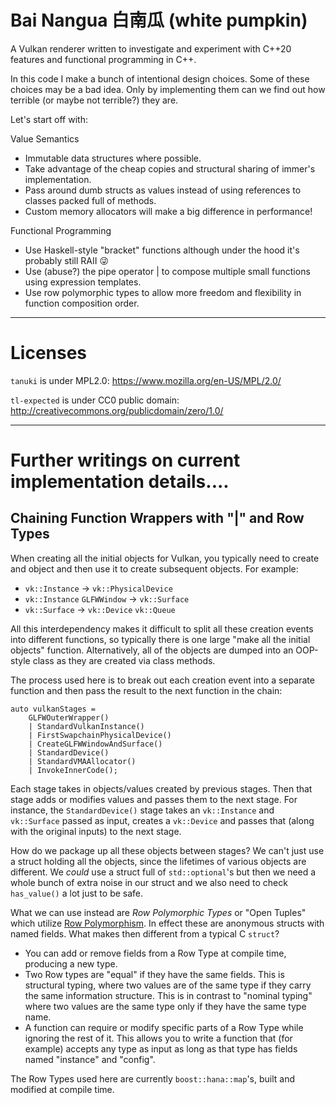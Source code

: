 Bai Nangua 白南瓜 (white pumpkin)
================================

A Vulkan renderer written to investigate and experiment with C\+\+20 features and functional programming in C++.

In this code I make a bunch of intentional design choices. Some of these choices may be a bad idea.
Only by implementing them can we find out how terrible (or maybe not terrible?) they are.

Let's start off with:

Value Semantics
- Immutable data structures where possible.
- Take advantage of the cheap copies and structural sharing of immer's implementation.
- Pass around dumb structs as values instead of using references to classes packed full of methods.
- Custom memory allocators will make a big difference in performance!

Functional Programming
- Use Haskell-style "bracket" functions although under the hood it's probably still RAII :stuck_out_tongue_winking_eye:
- Use (abuse?) the pipe operator | to compose multiple small functions using expression templates.
- Use row polymorphic types to allow more freedom and flexibility in function composition order.

---------

Licenses
========


```tanuki``` is under MPL2.0: https://www.mozilla.org/en-US/MPL/2.0/

```tl-expected``` is under CC0 public domain: http://creativecommons.org/publicdomain/zero/1.0/

----------

Further writings on current implementation details....
========


Chaining Function Wrappers with "|" and Row Types
------

When creating all the initial objects for Vulkan, you typically need to create and object and then use it
to create subsequent objects. For example:
- ```vk::Instance``` -> ```vk::PhysicalDevice```
- ```vk::Instance``` ```GLFWWindow``` -> ```vk::Surface```
- ```vk::Surface``` -> ```vk::Device``` ```vk::Queue```

All this interdependency makes it difficult to split all these creation events into different
functions, so typically there is one large "make all the initial objects" function. Alternatively, all of the
objects are dumped into an OOP-style class as they are created via class methods.

The process used here is to break out each creation event into a separate function and then pass the
result to the next function in the chain:

```
auto vulkanStages =
    GLFWOuterWrapper()
    | StandardVulkanInstance()
    | FirstSwapchainPhysicalDevice()
    | CreateGLFWWindowAndSurface()
    | StandardDevice() 
    | StandardVMAAllocator() 
    | InvokeInnerCode();
```

Each stage takes in objects/values created by previous stages. Then that stage adds or modifies values
and passes them to the next stage. For instance, the ```StandardDevice()``` stage takes an ```vk::Instance``` and
```vk::Surface``` passed as input, creates a ```vk::Device``` and passes that (along with the original inputs) to
the next stage.

How do we package up all these objects between stages? We can't just use a struct holding all the objects, since
the lifetimes of various objects are different.  We *could* use a struct full of ```std::optional```'s but
then we need a whole bunch of extra noise in our struct and we also need to check ```has_value()``` a lot just
to be safe.

What we can use instead are *Row Polymorphic Types* or "Open Tuples" which utilize [Row Polymorphism](https://en.wikipedia.org/wiki/Row_polymorphism).
In effect these are anonymous structs with named fields. What makes then different from a typical C ```struct```?
- You can add or remove fields from a Row Type at compile time, producing a new type.
- Two Row types are "equal" if they have the same fields. This is structural typing, where two values are
  of the same type if they carry the same information structure. This is in contrast to "nominal typing" where two values are
  the same type only if they have the same type name.
- A function can require or modify specific parts of a Row Type while ignoring the rest of it. 
  This allows you to write a function that (for example) accepts any type as input as long as that
  type has fields named "instance" and "config".

The Row Types used here are currently ```boost::hana::map```'s, built and modified at compile time.
